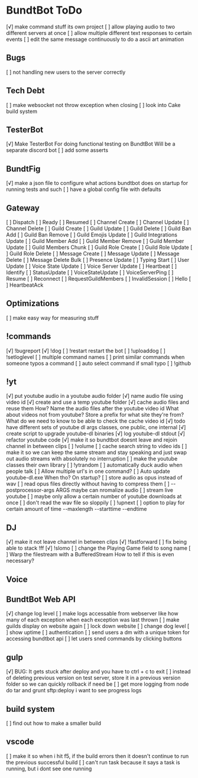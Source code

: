 # BundtBot ToDo

[√] make command stuff its own project
[ ] allow playing audio to two different servers at once
[ ] allow multiple different text responses to certain events
[ ] edit the same message continuously to do a ascii art animation

## Bugs

[ ] not handling new users to the server correctly

## Tech Debt

[ ] make websocket not throw exception when closing
[ ] look into Cake build system

## TesterBot

[√] Make TesterBot
  For doing functional testing on BundtBot
  Will be a separate discord bot
[ ] add some asserts

## BundtFig

[√] make a json file to configure what actions bundtbot does on startup
  for running tests and such
[ ] have a global config file with defaults

## Gateway

[ ] Dispatch
  [ ] Ready
  [ ] Resumed
  [ ] Channel Create
  [ ] Channel Update
  [ ] Channel Delete
  [ ] Guild Create
  [ ] Guild Update
  [ ] Guild Delete
  [ ] Guild Ban Add
  [ ] Guild Ban Remove
  [ ] Guild Emojis Update
  [ ] Guild Integrations Update
  [ ] Guild Member Add
  [ ] Guild Member Remove
  [ ] Guild Member Update
  [ ] Guild Members Chunk
  [ ] Guild Role Create
  [ ] Guild Role Update
  [ ] Guild Role Delete
  [ ] Message Create
  [ ] Message Update
  [ ] Message Delete
  [ ] Message Delete Bulk
  [ ] Presence Update
  [ ] Typing Start
  [ ] User Update
  [ ] Voice State Update
  [ ] Voice Server Update
[ ] Heartbeat
[ ] Identify
[ ] StatusUpdate
[ ] VoiceStateUpdate
[ ] VoiceServerPing
[ ] Resume
[ ] Reconnect
[ ] RequestGuildMembers
[ ] InvalidSession
[ ] Hello
[ ] HeartbeatAck

## Optimizations

[ ] make easy way for measuring stuff

## !commands

[√] !bugreport
[√] !dog
[ ] !restart
  restart the bot
[ ] !uploaddog
[ ] !setloglevel
[ ] multiple command names
[ ] print similar commands when someone typos a command
[ ] auto select command if small typo
[ ] !github

## !yt

[√] put youtube audio in a youtube audio folder
[√] name audio file using video id
[√] create and use a temp youtube folder
[√] cache audio files and reuse them
  How?
    Name the audio files after the youtube video id
    What about videos not from youtube?
    Store a prefix for what site they're from?
  What do we need to know to be able to check the cache
    video id
[√] todo have different sets of youtube dl args classes, one public, one internal
[√] create script to upgrade youtube-dl binaries
[√] log youtube-dl stdout
[√] refactor youtube code
[√] make it so bundtbot doesnt leave and rejoin channel in between clips
[ ] !volume
[ ] cache search string to video ids
[ ] make it so we can keep the same stream and stay speaking and just swap out audio streams with absolutely no interruption
[ ] make the youtube classes their own library
[ ] !ytrandom
[ ] automatically duck audio when people talk
[ ] Allow multiple url's in one command?
[ ] Auto update youtube-dl.exe
  When tho? On startup?
[ ] store audio as opus instead of wav
[ ] read opus files directly without having to compress them
[ ] --postprocessor-args ARGS
  maybe can nromalize audio
[ ] stream live youtube
[ ] maybe only allow a certain number of youtube downloads at once
[ ] don't read the wav file so sloppily
[ ] !upnext
[ ] option to play for certain amount of time
  --maxlength
  --starttime
  --endtime

## DJ

[√] make it not leave channel in between clips
[√] !fastforward
  [ ] fix being able to stack !ff
[√] !slomo
[ ] change the Playing Game field to song name
[ ] Warp the filestream with a BufferedStream
  How to tell if this is even necessary?

## Voice

## BundtBot Web API

[√] change log level
[ ] make logs accessable from webserver
  like how many of each exception
  when each exception was last thrown
[ ] make guilds display on website again
[ ] lock down website
[ ] change dog level
[ ] show uptime
[ ] authentication
[ ] send users a dm with a unique token for accessing bundtbot api
[ ] let users sned commands by clicking buttons

## gulp

[√] BUG: It gets stuck after deploy and you have to ctrl + c to exit
[ ] instead of deleting previous version on test server, store it in a previous version folder so we can quickly rollback if need be
[ ] get more logging from node do tar and grunt sftp:deploy
  i want to see progress logs

## build system

[ ] find out how to make a smaller build

## vscode

[ ] make it so when i hit f5, if the build errors then it doesn't continue to run the previous successful build
[ ] can't run task because it says a task is running, but i dont see one running
